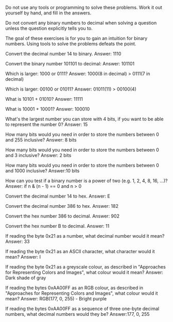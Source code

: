 Do not use any tools or programming to solve these problems. Work it out yourself by hand, and fill in the answers.

Do not convert any binary numbers to decimal when solving a question unless the question explicitly tells you to.

The goal of these exercises is for you to gain an intuition for binary numbers. Using tools to solve the problems defeats the point.

Convert the decimal number 14 to binary.
Answer: 1110

Convert the binary number 101101 to decimal:
Answer: 101101

Which is larger: 1000 or 0111?
Answer: 1000(8 in decimal) > 0111(7 in decimal)

Which is larger: 00100 or 01011?
Answer: 01011(11) > 00100(4)

What is 10101 + 01010?
Answer: 11111

What is 10001 + 10001?
Answer: 100010

What's the largest number you can store with 4 bits, if you want to be able to represent the number 0?
Answer: 15

How many bits would you need in order to store the numbers between 0 and 255 inclusive?
Answer: 8 bits

How many bits would you need in order to store the numbers between 0 and 3 inclusive?
Answer: 2 bits

How many bits would you need in order to store the numbers between 0 and 1000 inclusive?
Answer:10 bits

How can you test if a binary number is a power of two (e.g. 1, 2, 4, 8, 16, ...)?
Answer: if n & (n - 1) == 0 and n > 0

Convert the decimal number 14 to hex.
Answer: E

Convert the decimal number 386 to hex.
Answer: 182

Convert the hex number 386 to decimal.
Answer: 902

Convert the hex number B to decimal.
Answer: 11

If reading the byte 0x21 as a number, what decimal number would it mean?
Answer: 33

If reading the byte 0x21 as an ASCII character, what character would it mean?
Answer: I

If reading the byte 0x21 as a greyscale colour, as described in "Approaches for Representing Colors and Images", what colour would it mean?
Answer: Dark shade of gray

If reading the bytes 0xAA00FF as an RGB colour, as described in "Approaches for Representing Colors and Images", what colour would it mean?
Answer: RGB(177, 0, 255) - Bright purple

If reading the bytes 0xAA00FF as a sequence of three one-byte decimal numbers, what decimal numbers would they be?
Answer:177, 0, 255
